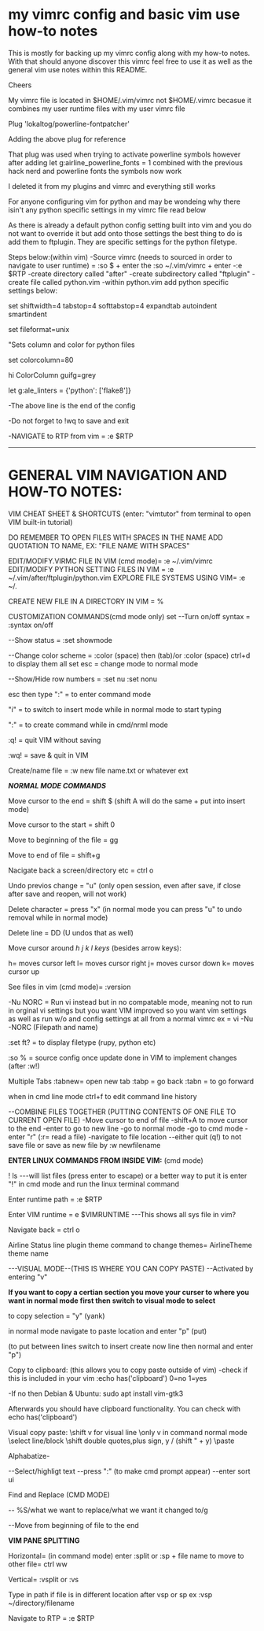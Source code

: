 # my vimrc config and basic vim use how-to notes

This is mostly for backing up my vimrc config along with my how-to notes. 
With that should anyone discover this vimrc feel free to use it as well as the general vim use notes
within this README.

Cheers

My vimrc file is located in $HOME/.vim/vimrc not $HOME/.vimrc becasue it combines
my user runtime files with my user vimrc file

Plug 'lokaltog/powerline-fontpatcher'

Adding the above plug for reference
 
That plug was used when trying to activate powerline symbols however after
adding let g:airline_powerline_fonts = 1 combined with the previous 
hack nerd and powerline fonts the symbols now work

I deleted it from my plugins and vimrc and everything still works

For anyone configuring vim for python and may be wondeing why there isin't any python specific 
settings in my vimrc file read below 

As there is already a default python config setting built into vim and you do
not want to override it but add onto those settings the best thing to do 
is add them to ftplugin. They are specific settings for
the python filetype.

Steps below:(within vim)
-Source vimrc (needs to sourced in order to navigate to user runtime) = :so $ + enter the :so ~/.vim/vimrc + enter
-:e $RTP
-create directory called "after"
-create subdirectory called "ftplugin"
-create file called python.vim
-within python.vim add python specific settings below:

set shiftwidth=4 tabstop=4 softtabstop=4 expandtab autoindent smartindent

set fileformat=unix

"Sets column and color for python files

set colorcolumn=80

hi ColorColumn guifg=grey

let g:ale_linters = {'python': ['flake8']}

-The above line is the end of the config

-Do not forget to !wq to save and exit

-NAVIGATE to RTP from vim = :e $RTP


-----------------------------------------------------------------------

# GENERAL VIM NAVIGATION AND HOW-TO NOTES:


VIM CHEAT SHEET & SHORTCUTS (enter: "vimtutor" from terminal to open VIM 
built-in tutorial)

DO REMEMBER TO OPEN FILES WITH SPACES IN THE NAME ADD QUOTATION TO NAME, EX: "FILE NAME WITH SPACES" 

EDIT/MODIFY.VIRMC FILE IN VIM (cmd mode)= :e ~/.vim/vimrc
EDIT/MODIFY PYTHON SETTING FILES IN VIM = :e ~/.vim/after/ftplugin/python.vim
EXPLORE FILE SYSTEMS USING VIM= :e ~/.

CREATE NEW FILE IN A DIRECTORY IN VIM = %

CUSTOMIZATION COMMANDS(cmd mode only)
set
--Turn on/off syntax = :syntax on/off

--Show status = :set showmode

--Change color scheme = :color (space) then (tab)/or :color (space) ctrl+d to display them all
set
  esc = change mode to normal mode

--Show/Hide row numbers = :set nu :set nonu
 
 esc then type ":" = to enter command mode

 "i" = to switch to insert mode while in normal mode to start typing

 ":" = to create command while in cmd/nrml mode
 
 :q! = quit VIM without saving

 :wq! = save & quit in VIM
 
 Create/name file = :w new file name.txt or whatever ext

***NORMAL MODE COMMANDS***

 Move cursor to the end = shift $ (shift A will do the same + put into insert mode)

 Move cursor to the start = shift 0
 
 Move to beginning of the file = gg

 Move to end of file = shift+g

Nacigate back a screen/directory etc = ctrl o
 
 Undo previos change = "u"  (only open session, even after save, if close after save and reopen, will not work) 
 
 Delete character = press "x" (in normal mode you can press "u" to undo removal while in normal mode)

 Delete line = DD (U undos that as well)

 
 Move cursor around *h j k l keys*  (besides arrow keys):

 h= moves cursor left 
 l= moves cursor right
 j= moves cursor down
 k= moves cursor up 

See files in vim (cmd mode)= :version

-Nu NORC = Run vi instead but in no compatable mode, meaning not to run in orginal vi settings but you want VIM improved so you want vim settings as well as run w/o and config settings at all from a normal vimrc
ex = vi -Nu -NORC (Filepath and name)

:set ft? = to display filetype (rupy, python etc)

:so % = source config once update done in VIM to implement changes (after :w!)

Multiple Tabs
:tabnew= open new tab
:tabp = go back
:tabn = to go forward

when in cmd line mode ctrl+f to edit command line history

--COMBINE FILES TOGETHER (PUTTING CONTENTS OF ONE FILE TO CURRENT OPEN FILE)
-Move cursor to end of file
-shift+A to move cursor to the end
-enter to go to new line
-go to normal mode
-go to cmd mode
-enter "r"  (:r= read a file)
-navigate to file location
--either quit (q!) to not save file or save as new file by :w newfilename

**ENTER LINUX COMMANDS FROM INSIDE VIM:** (cmd mode)

! ls  ---will list files (press enter to escape)
or a better way to put it is enter "!" in cmd mode and run the linux terminal command


Enter runtime path = :e $RTP

Enter VIM runtime = e $VIMRUNTIME ---This shows all sys file in vim?

Navigate back = ctrl o

Airline Status line plugin theme command to change themes= AirlineTheme theme name
 
---VISUAL MODE--(THIS IS WHERE YOU CAN COPY PASTE) --Activated by entering "v"

**If you want to copy a certian section you move your curser to where you want in normal mode first then switch to visual mode to select**

to copy selection = "y" (yank)

in normal mode navigate to paste location and enter "p" (put)

(to put between lines switch to insert create now line then normal and enter "p")

Copy to clipboard: (this allows you to copy paste outside of vim)
-check if this is included in your vim :echo has('clipboard') 0=no 1=yes

-If no then Debian & Ubuntu: sudo apt install vim-gtk3

Afterwards you should have clipboard functionality. You can check with echo has('clipboard')

Visual copy paste:
\shift v for visual line
\only v in command normal mode
\select line/block
\shift  double quotes,plus sign, y / (shift " + y)
\paste 

 


Alphabatize-

--Select/highligt text
--press ":" (to make cmd prompt appear)
--enter sort ui

Find and Replace (CMD MODE)

-- %S/what we want to replace/what we want it changed to/g

--Move from beginning of file to the end


**VIM PANE SPLITTING** 

Horizontal= (in command mode) enter :split or :sp + file name
to move to other file= ctrl ww 

Vertical= :vsplit or :vs

Type in path if file is in different location after vsp or sp
ex :vsp ~/directory/filename

Navigate to RTP = :e $RTP




